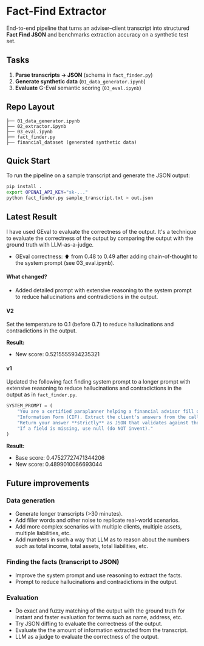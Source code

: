 # Fact-Find Extractor


End-to-end pipeline that turns an adviser–client transcript into structured **Fact Find JSON** and benchmarks extraction accuracy on a synthetic test set.  

## Tasks

1. **Parse transcripts → JSON** (schema in `fact_finder.py`)
2. **Generate synthetic data** (`01_data_generator.ipynb`)
3. **Evaluate** G-Eval semantic scoring (`03_eval.ipynb`)

## Repo Layout

```
├── 01_data_generator.ipynb
├── 02_extractor.ipynb
├── 03_eval.ipynb
├── fact_finder.py
├── financial_dataset (generated synthetic data)
```

## Quick Start

To run the pipeline on a sample transcript and generate the JSON output:

```bash
pip install .
export OPENAI_API_KEY="sk-..."
python fact_finder.py sample_transcript.txt > out.json
```



## Latest Result

I have used GEval to evaluate the correctness of the output. It's a technique to evaluate the correctness of the output by comparing the output with the ground truth with LLM-as-a-judge.

- GEval correctness: ⬆︎ from 0.48 to 0.49 after adding chain-of-thought to the system prompt (see 03_eval.ipynb).

#### What changed?

- Added detailed prompt with extensive reasoning to the system prompt to reduce hallucinations and contradictions in the output.


#### V2

Set the temperature to 0.1 (before 0.7) to reduce hallucinations and contradictions in the output.

**Result:**
  - New score: 0.5215555934235321

#### v1

Updated the following fact finding system prompt to a longer prompt with extensive reasoning to reduce hallucinations and contradictions in the output as in `fact_finder.py`.

```python
SYSTEM_PROMPT = (
    "You are a certified paraplanner helping a financial advisor fill out a Customer "
    "Information Form (CIF). Extract the client's answers from the call transcript. "
    "Return your answer **strictly** as JSON that validates against the provided schema. "
    "If a field is missing, use null (do NOT invent)."
)
```
**Result:**
  - Base score: 0.47527727471344206
  - New score: 0.4899010086693044


## Future improvements

### Data generation

- Generate longer transcripts (>30 minutes).
- Add filler words and other noise to replicate real-world scenarios.
- Add more complex scenarios with multiple clients, multiple assets, multiple liabilities, etc.
- Add numbers in such a way that LLM as to reason about the numbers such as total income, total assets, total liabilities, etc.

### Finding the facts (transcript to JSON)

- Improve the system prompt and use reasoning to extract the facts.
- Prompt to reduce hallucinations and contradictions in the output.


### Evaluation

- Do exact and fuzzy matching of the output with the ground truth for instant and faster evaluation for terms such as name, address, etc.
- Try JSON diffing to evaluate the correctness of the output.
- Evaluate the the amount of information extracted from the transcript.
- LLM as a judge to evaluate the correctness of the output.
